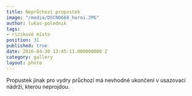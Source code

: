 ```yaml
---
title: Neprůchozí propustek
image: "/media/DSCN0668_horni.JPG"
author: lukas-polednik
tags:
- rizikové místo
position: 31
published: true
date: 2016-04-30 13:45:11.000000000 Z
category: gallery
layout: photo
---
```

Propustek jinak pro vydry průchozí má nevhodné ukončení v usazovací
nádrži, kterou neprojdou.
